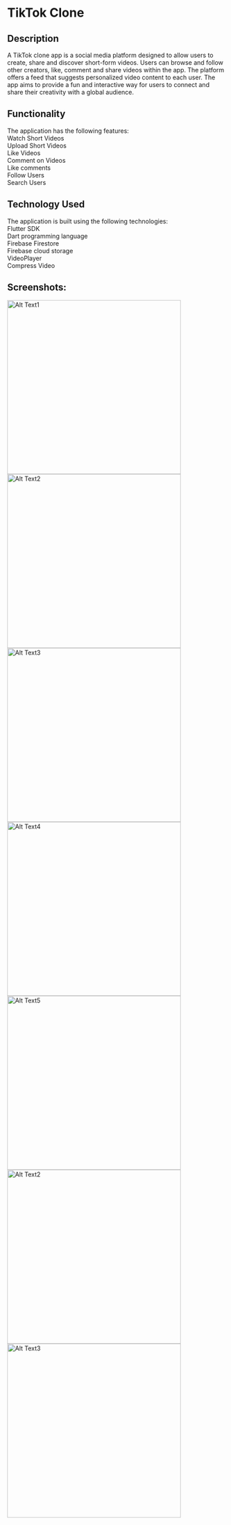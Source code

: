 # TikTok Clone

## Description
A TikTok clone app is a social media platform designed to allow users to create, share and discover short-form videos. Users can browse and follow other creators, like, comment and share videos within the app. The platform offers a feed that suggests personalized video content to each user. The app aims to provide a fun and interactive way for users to connect and share their creativity with a global audience.

## Functionality
The application has the following features:  
Watch Short Videos  
Upload Short Videos  
Like Videos  
Comment on Videos  
Like comments  
Follow Users  
Search Users  

## Technology Used
The application is built using the following technologies:    
Flutter SDK  
Dart programming language  
Firebase Firestore  
Firebase cloud storage  
VideoPlayer  
Compress Video  

## Screenshots:

<img src="https://user-images.githubusercontent.com/78365647/230203512-348d7548-3fa6-47e7-9d60-6634b8dd9efe.jpg" alt="Alt Text1" height="400"  /> <img src="https://user-images.githubusercontent.com/78365647/230203534-1398c553-4403-4814-8fed-b5bc23dacb43.jpg" alt="Alt Text2" height="400"  />
<img src="https://user-images.githubusercontent.com/78365647/230203548-730827f2-d8d2-4d03-ac58-85006e59eb0c.jpg" alt="Alt Text3" height="400"  />
<img src="https://user-images.githubusercontent.com/78365647/230203582-fc24cb12-3d49-485b-a2f6-452caa10ea9d.jpg" alt="Alt Text4" height="400"  />
<img src="https://user-images.githubusercontent.com/78365647/230203604-909c1824-9def-4d85-b998-97365ad23457.jpg" alt="Alt Text5" height="400"  />
<img src="https://user-images.githubusercontent.com/78365647/230203648-deaa3f56-aa38-4bb7-b2e9-b7815ac52f2c.jpg" alt="Alt Text2" height="400"  />
<img src="https://user-images.githubusercontent.com/78365647/230203663-428f500c-835a-47b5-ad02-f85fe64a18bd.jpg" alt="Alt Text3" height="400"/>


